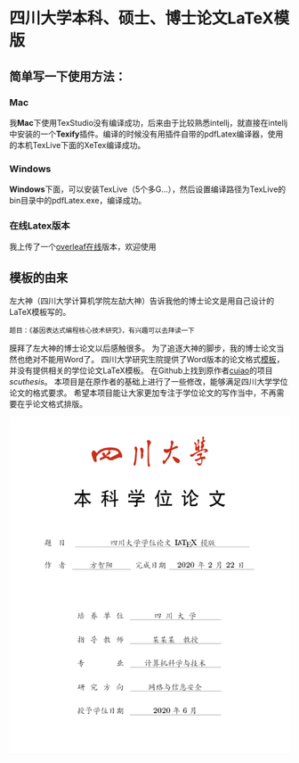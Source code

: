 # 四川大学本科、硕士、博士论文LaTeX模版

## 简单写一下使用方法：
### Mac
我**Mac**下使用TexStudio没有编译成功，后来由于比较熟悉intellj，就直接在intellj中安装的一个**Texify**插件。编译的时候没有用插件自带的pdfLatex编译器，使用的本机TexLive下面的XeTex编译成功。

### Windows
**Windows**下面，可以安装TexLive（5个多G...），然后设置编译路径为TexLive的bin目录中的pdfLatex.exe，编译成功。

### 在线Latex版本
我上传了一个[overleaf在线](https://www.overleaf.com/project/5d5ab56e25238361067ebc69)版本，欢迎使用

## 模板的由来
左大神（四川大学计算机学院左劼大神）告诉我他的博士论文是用自己设计的LaTeX模板写的。

`题目：《基因表达式编程核心技术研究》，有兴趣可以去拜读一下`

膜拜了左大神的博士论文以后感触很多。
为了追逐大神的脚步，我的博士论文当然也绝对不能用Word了。
四川大学研究生院提供了Word版本的论文格式[模板][link2]，
并没有提供相关的学位论文LaTeX模板。
在Github上找到原作者[cuiao][link1]的项目*scuthesis*。
本项目是在原作者的基础上进行了一些修改，能够满足四川大学学位论文的格式要求。
希望本项目能让大家更加专注于学位论文的写作当中，不再需要在乎论文格式排版。

[link1]: https://github.com/cuiao/SCU_ThesisDissertation_LaTeXTemplate
[link2]: http://gs.scu.edu.cn/info/1044/2110.htm
![Cover Preview](/Images/cover.png "Cover Preview")
